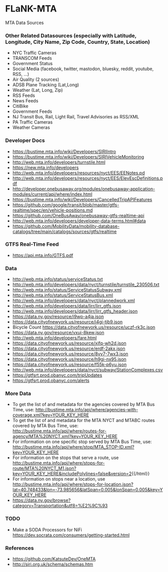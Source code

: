 # FLaNK-MTA
MTA Data Sources


### Other Related Datasources (especially with Latitude, Longitude, City Name, Zip Code, Country, State, Location)

* NYC Traffic Cameras
* TRANSCOM Feeds
* Government Status
* Social Media (facebook, twitter, mastodon, bluesky, reddit, youtube, RSS, ...)
* Air Quality (2 sources)
* ADSB Plane Tracking (Lat,Long)
* Weather (Lat, Long, Zip)
* RSS Feeds
* News Feeds
* CitiBike
* Government Feeds
* NJ Transit Bus, Rail, Light Rail, Travel Advisories as RSS/XML
* PA Traffic Cameras
* Weather Cameras

### Developer Docs

* https://bustime.mta.info/wiki/Developers/SIRIIntro
* https://bustime.mta.info/wiki/Developers/SIRIVehicleMonitoring
* http://web.mta.info/developers/turnstile.html
* https://new.mta.info/developers
* http://web.mta.info/developers/resources/nyct/EES/EENotes.pd
* http://web.mta.info/developers/resources/nyct/EES/ElevEscDefinitions.pdf
* http://developer.onebusaway.org/modules/onebusaway-application-modules/current/api/where/index.html
* https://bustime.mta.info/wiki/Developers/CancelledTripAPIFeatures
* https://github.com/google/transit/blob/master/gtfs-realtime/spec/en/vehicle-positions.md
* https://github.com/OneBusAway/onebusaway-gtfs-realtime-api
* http://web.mta.info/developers/developer-data-terms.html#data
* https://github.com/MobilityData/mobility-database-catalogs/tree/main/catalogs/sources/gtfs/realtime


### GTFS Real-Time Feed

* https://api.mta.info/GTFS.pdf


### Data

* http://web.mta.info/status/serviceStatus.txt
* http://web.mta.info/developers/data/nyct/turnstile/turnstile_230506.txt
* http://web.mta.info/status/ServiceStatusSubway.xml
* http://web.mta.info/status/ServiceStatusBus.xml
* http://web.mta.info/developers/data/nyct/plannedwork.xml
* http://web.mta.info/developers/data/lirr/lirr_gtfs.json
* http://web.mta.info/developers/data/lirr/lirr_gtfs_header.json
* https://data.ny.gov/resource/i9wp-a4ja.json
* https://data.cityofnewyork.us/resource/i4gi-tjb9.json
* Bicycle Count https://data.cityofnewyork.us/resource/uczf-rk3c.json
* https://data.ny.gov/resource/vxuj-8kew.json
* http://web.mta.info/developers/fare.html
* https://data.cityofnewyork.us/resource/xjfq-wh2d.json
* https://data.cityofnewyork.us/resource/erdf-2akx.json
* https://data.cityofnewyork.us/resource/8vv7-7wx3.json
* https://data.cityofnewyork.us/resource/h9gi-nx95.json
* https://data.cityofnewyork.us/resource/f55k-p6yu.json
* http://web.mta.info/developers/data/nyct/subway/StationComplexes.csv
* https://gtfsrt.prod.obanyc.com/tripUpdates
* https://gtfsrt.prod.obanyc.com/alerts


### More Data

* To get the list of and metadata for the agencies covered by MTA Bus Time, use: http://bustime.mta.info/api/where/agencies-with-coverage.xml?key=YOUR_KEY_HERE
* To get the list of and metadata for the MTA NYCT and MTABC routes covered by MTA Bus Time, use: http://bustime.mta.info/api/where/routes-for-agency/MTA%20NYCT.xml?key=YOUR_KEY_HERE
* For information on one specific stop served by MTA Bus Time, use: http://bustime.mta.info/api/where/stop/MTA_STOP-ID.xml?key=YOUR_KEY_HERE
* For information on the stops that serve a route, use <a href="http://bustime.mta.info/api/where/stops-for-route/MTA%20NYCT_M1.json?key=YOUR_KEY_HERE&includePolylines=false&version=2">http://bustime.mta.info/api/where/stops-for-route/MTA%20NYCT_M1.json?key=YOUR_KEY_HERE&includePolylines=false&version=2</a>{{/html}}
* For information on stops near a location, use http://bustime.mta.info/api/where/stops-for-location.json?lat=40.748433&lon=-73.985656&latSpan=0.005&lonSpan=0.005&key=YOUR_KEY_HERE
* https://data.ny.gov/browse?category=Transportation&utf8=%E2%9C%93

### TODO

* Make a SODA Processors for NiFi https://dev.socrata.com/consumers/getting-started.html

### References

* https://github.com/KatsuteDev/OneMTA
* http://siri.org.uk/schema/schemas.htm
